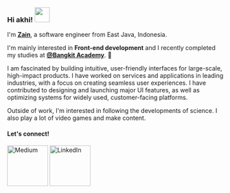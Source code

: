 ### Hi akhi! <img src="https://media4.giphy.com/media/n6Ux5rKzeXZsObXR8i/giphy.gif?cid=6c09b952zy9jihsnie2xlc5l6m8qxkdykey3por7kjdiqyxm&ep=v1_internal_gif_by_id&rid=giphy.gif&ct=s" width="35"/>


I'm [**Zain**](), a software engineer from East Java, Indonesia.

I'm mainly interested in **Front-end development** and I recently completed my studies at [**@Bangkit Academy**](https://grow.google/intl/id_id/bangkit/). 🚀

I am fascinated by building intuitive, user-friendly interfaces for large-scale, high-impact products. I have worked on services and applications in leading industries, with a focus on creating seamless user experiences. I have contributed to designing and launching major UI features, as well as optimizing systems for widely used, customer-facing platforms. 

Outside of work, I'm interested in following the developments of science. I also play a lot of video games and make content. 

#### Let's connect!
[<img alt="Medium" src="https://img.shields.io/badge/Figma-%23000000.svg?&style=for-the-badge&logo=Figma&logoColor=white" width="95" />](https://www.figma.com/@zeiyn)
[<img alt="LinkedIn" src="https://img.shields.io/badge/LinkedIn-%230E76A8.svg?&style=for-the-badge&logo=LinkedIn&logoColor=white" width="95" />](https://linkedin.com/in/zeiyn)
